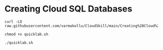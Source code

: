 # Creating Cloud SQL Databases

```
curl -LO raw.githubusercontent.com/varmakollu/CloudSkill/main/Creating%20Cloud%20SQL%20Databases/quicklab.sh

chmod +x quicklab.sh

./quicklab.sh

```
